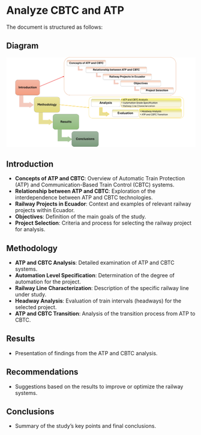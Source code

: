 # Analyze CBTC and ATP
The document is structured as follows:
## Diagram
<img src="Methodoly.jpg" alt="Methodology Diagram" width="700"/>

## Introduction
- **Concepts of ATP and CBTC**: Overview of Automatic Train Protection (ATP) and Communication-Based Train Control (CBTC) systems.
- **Relationship between ATP and CBTC**: Exploration of the interdependence between ATP and CBTC technologies.
- **Railway Projects in Ecuador**: Context and examples of relevant railway projects within Ecuador.
- **Objectives**: Definition of the main goals of the study.
- **Project Selection**: Criteria and process for selecting the railway project for analysis.

## Methodology
- **ATP and CBTC Analysis**: Detailed examination of ATP and CBTC systems.
- **Automation Level Specification**: Determination of the degree of automation for the project.
- **Railway Line Characterization**: Description of the specific railway line under study.
- **Headway Analysis**: Evaluation of train intervals (headways) for the selected project.
- **ATP and CBTC Transition**: Analysis of the transition process from ATP to CBTC.

## Results
- Presentation of findings from the ATP and CBTC analysis.

## Recommendations
- Suggestions based on the results to improve or optimize the railway systems.

## Conclusions
- Summary of the study’s key points and final conclusions.



